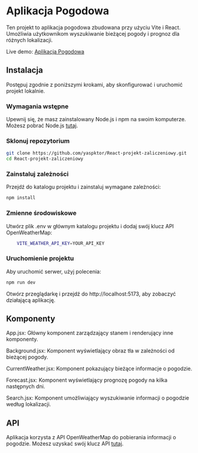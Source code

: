 # Aplikacja Pogodowa

Ten projekt to aplikacja pogodowa zbudowana przy użyciu Vite i React. Umożliwia użytkownikom wyszukiwanie bieżącej pogody i prognoz dla różnych lokalizacji.

Live demo: [Aplikacja Pogodowa](https://yaspktor.github.io/React-projekt-zaliczeniowy/)

## Instalacja

Postępuj zgodnie z poniższymi krokami, aby skonfigurować i uruchomić projekt lokalnie.

### Wymagania wstępne

Upewnij się, że masz zainstalowany Node.js i npm na swoim komputerze. Możesz pobrać Node.js [tutaj](https://nodejs.org/).

### Sklonuj repozytorium

```sh
git clone https://github.com/yaspktor/React-projekt-zaliczeniowy.git
cd React-projekt-zaliczeniowy
```
### Zainstaluj zależności
Przejdź do katalogu projektu i zainstaluj wymagane zależności:

```sh
npm install
```

### Zmienne środowiskowe
Utwórz plik .env w głównym katalogu projektu i dodaj swój klucz API OpenWeatherMap:
    
```sh
    VITE_WEATHER_API_KEY=YOUR_API_KEY
```

### Uruchomienie projektu
Aby uruchomić serwer, użyj polecenia:

```sh
npm run dev
```
Otwórz przeglądarkę i przejdź do http://localhost:5173, aby zobaczyć działającą aplikację.
## Komponenty
App.jsx: Główny komponent zarządzający stanem i renderujący inne komponenty.

Background.jsx: Komponent wyświetlający obraz tła w zależności od bieżącej pogody.

CurrentWeather.jsx: Komponent pokazujący bieżące informacje o pogodzie.

Forecast.jsx: Komponent wyświetlający prognozę pogody na kilka następnych dni.

Search.jsx: Komponent umożliwiający wyszukiwanie informacji o pogodzie według lokalizacji.


## API
Aplikacja korzysta z API OpenWeatherMap do pobierania informacji o pogodzie. Możesz uzyskać swój klucz API [tutaj](https://home.openweathermap.org/users/sign_up).